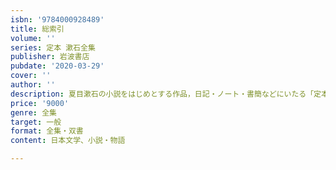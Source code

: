 ```yaml
---
isbn: '9784000928489'
title: 総索引
volume: ''
series: 定本 漱石全集
publisher: 岩波書店
pubdate: '2020-03-29'
cover: ''
author: ''
description: 夏目漱石の小説をはじめとする作品，日記・ノート・書簡などにいたる「定本　漱石全集」二十七巻の総索引．
price: '9000'
genre: 全集
target: 一般
format: 全集・双書
content: 日本文学、小説・物語

---
```

